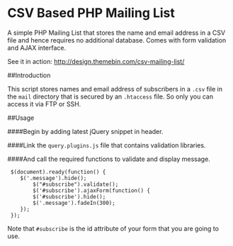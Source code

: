 CSV Based PHP Mailing List
==========================

A simple PHP Mailing List that stores the name and email address in a CSV file and hence requires no additional database. Comes with form validation and AJAX interface.

See it in action: http://design.themebin.com/csv-mailing-list/

##Introduction

This script stores names and email address of subscribers in a `.csv` file in the `mail` directory that is secured by an `.htaccess` file. So only you can access it via FTP or SSH.



##Usage

####Begin by adding latest jQuery snippet in header.
    <script src="//ajax.googleapis.com/ajax/libs/jquery/1.8.3/jquery.min.js"></script>

####Link the `query.plugins.js` file that contains validation libraries.
    <script src="query.plugins.js" type="text/javascript"></script>

####And call the required functions to validate and display message.

     $(document).ready(function() { 
  	    $('.message').hide();
		    $("#subscribe").validate();
    	    $('#subscribe').ajaxForm(function() { 
    		$('#subscribe').hide();	
			$('.message').fadeIn(300);		
        }); 
     }); 

Note that `#subscribe` is the id attribute of your form that you are going to use.